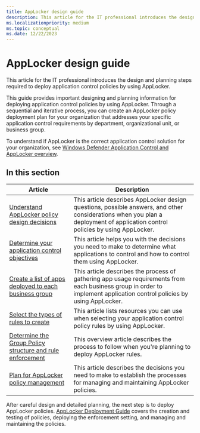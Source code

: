 ```yaml
---
title: AppLocker design guide
description: This article for the IT professional introduces the design and planning steps required to deploy application control policies by using AppLocker.
ms.localizationpriority: medium
ms.topic: conceptual
ms.date: 12/22/2023
---
```


# AppLocker design guide

This article for the IT professional introduces the design and planning steps required to deploy application control policies by using AppLocker.

This guide provides important designing and planning information for deploying application control policies by using AppLocker. Through a sequential and iterative process, you can create an AppLocker policy deployment plan for your organization that addresses your specific application control requirements by department, organizational unit, or business group.

To understand if AppLocker is the correct application control solution for your organization, see [Windows Defender Application Control and AppLocker overview](/windows/security/application-security/application-control/windows-defender-application-control/wdac-and-applocker-overview).

## In this section

| Article | Description |
| --- | --- |
| [Understand AppLocker policy design decisions](understand-applocker-policy-design-decisions.md) | This article describes AppLocker design questions, possible answers, and other considerations when you plan a deployment of application control policies by using AppLocker. |
| [Determine your application control objectives](../appcontrol-and-applocker-overview.md) | This article helps you with the decisions you need to make to determine what applications to control and how to control them using AppLocker. |
| [Create a list of apps deployed to each business group](create-list-of-applications-deployed-to-each-business-group.md) | This article describes the process of gathering app usage requirements from each business group in order to implement application control policies by using AppLocker. |
| [Select the types of rules to create](select-types-of-rules-to-create.md) | This article lists resources you can use when selecting your application control policy rules by using AppLocker. |
| [Determine the Group Policy structure and rule enforcement](determine-group-policy-structure-and-rule-enforcement.md) | This overview article describes the process to follow when you're planning to deploy AppLocker rules. |
| [Plan for AppLocker policy management](plan-for-applocker-policy-management.md) | This article describes the decisions you need to make to establish the processes for managing and maintaining AppLocker policies. |

After careful design and detailed planning, the next step is to deploy AppLocker policies. [AppLocker Deployment Guide](applocker-policies-deployment-guide.md) covers the creation and testing of policies, deploying the enforcement setting, and managing and maintaining the policies.
